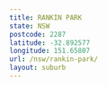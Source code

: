 ```yaml
---
title: RANKIN PARK
state: NSW
postcode: 2287
latitude: -32.892577
longitude: 151.65807
url: /nsw/rankin-park/
layout: suburb
---
```


